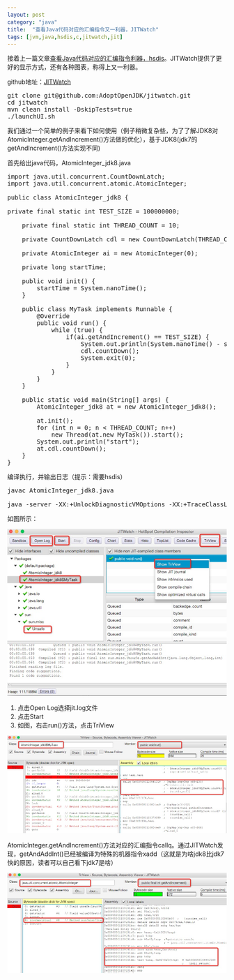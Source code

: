 ```yaml
---
layout: post
category: "java"
title:  "查看Java代码对应的汇编指令又一利器，JITWatch"
tags: [jvm,java,hsdis,c,jitwatch,jit]
---
```


接着上一篇文章[查看Java代码对应的汇编指令利器，hsdis](http://javagoo.tk/java/hsdis_code.html)。JITWatch提供了更好的显示方式，还有各种图表，称得上又一利器。

github地址：[JITWatch](https://github.com/AdoptOpenJDK/jitwatch)

<pre class="prettyPrint">
git clone git@github.com:AdoptOpenJDK/jitwatch.git
cd jitwatch
mvn clean install -DskipTests=true
./launchUI.sh
</pre>

我们通过一个简单的例子来看下如何使用（例子稍微复杂些，为了了解JDK8对AtomicInteger.getAndIncrement()方法做的优化），基于JDK8(jdk7的getAndIncrement()方法实现不同)

首先给出java代码，AtomicInteger_jdk8.java

<pre class="prettyPrint">
import java.util.concurrent.CountDownLatch;
import java.util.concurrent.atomic.AtomicInteger;

public class AtomicInteger_jdk8 {

private final static int TEST_SIZE = 100000000;
	
	private final static int THREAD_COUNT = 10;
	
	private CountDownLatch cdl = new CountDownLatch(THREAD_COUNT + 1);
	
	private AtomicInteger ai = new AtomicInteger(0);
	
	private long startTime;

	public void init() {
		startTime = System.nanoTime();
	}
	
	public class MyTask implements Runnable {
		@Override
		public void run() {
			while (true) {
				if(ai.getAndIncrement() == TEST_SIZE) {
					System.out.println(System.nanoTime() - startTime);
					cdl.countDown();
					System.exit(0);
				}
			}
		}
	}
	
	public static void main(String[] args) {
		AtomicInteger_jdk8 at = new AtomicInteger_jdk8();
		
		at.init();
		for (int n = 0; n < THREAD_COUNT; n++)
			new Thread(at.new MyTask()).start();
		System.out.println("start");
		at.cdl.countDown();
	}
}
</pre>

编译执行，并输出日志（提示：需要hsdis）
<pre class="prettyPrint">
javac AtomicInteger_jdk8.java

java -server -XX:+UnlockDiagnosticVMOptions -XX:+TraceClassLoading  -XX:+PrintAssembly -XX:+LogCompilation -XX:LogFile=jit.log  AtomicInteger_jdk8
</pre>

如图所示：

![jitwatch](/img/jitwatch.png)

1. 点击Open Log选择jit.log文件
2. 点击Start
3. 如图，右击run()方法，点击TriView

![jitwatch-2](/img/jitwatch-2.png)

AtomicInteger.getAndIncrement()方法对应的汇编指令callq。通过JITWatch发现，getAndAddInt()已经被编译为特殊的机器指令xadd（这就是为啥jdk8比jdk7快的原因，读者可以自己看下jdk7是啥）

![jitwatch-3](/img/jitwatch-3.png)

